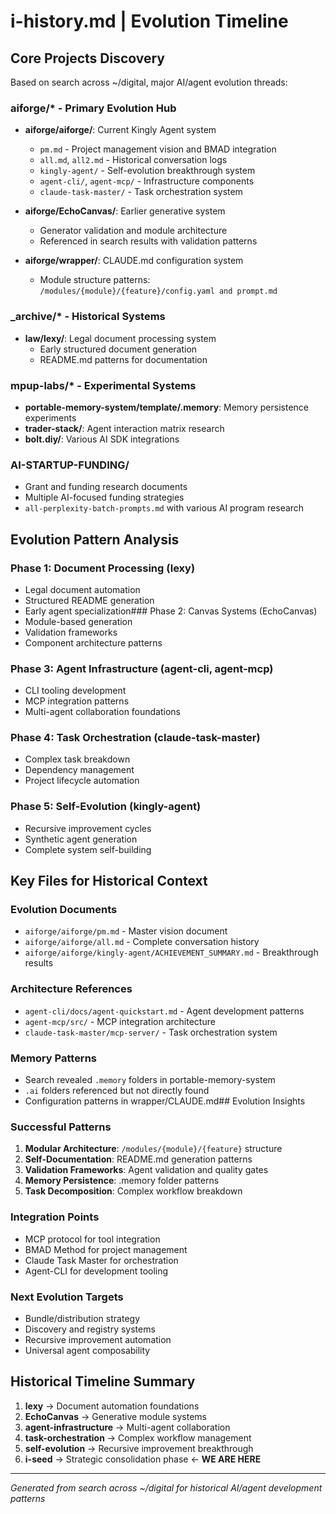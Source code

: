 # i-history.md | Evolution Timeline

## Core Projects Discovery
Based on search across ~/digital, major AI/agent evolution threads:

### aiforge/* - Primary Evolution Hub
- **aiforge/aiforge/**: Current Kingly Agent system
  - `pm.md` - Project management vision and BMAD integration
  - `all.md`, `all2.md` - Historical conversation logs
  - `kingly-agent/` - Self-evolution breakthrough system
  - `agent-cli/`, `agent-mcp/` - Infrastructure components
  - `claude-task-master/` - Task orchestration system

- **aiforge/EchoCanvas/**: Earlier generative system
  - Generator validation and module architecture
  - Referenced in search results with validation patterns

- **aiforge/wrapper/**: CLAUDE.md configuration system
  - Module structure patterns: `/modules/{module}/{feature}/config.yaml and prompt.md`

### _archive/* - Historical Systems
- **law/lexy/**: Legal document processing system
  - Early structured document generation
  - README.md patterns for documentation

### mpup-labs/* - Experimental Systems  
- **portable-memory-system/template/.memory**: Memory persistence experiments
- **trader-stack/**: Agent interaction matrix research
- **bolt.diy/**: Various AI SDK integrations

### AI-STARTUP-FUNDING/
- Grant and funding research documents
- Multiple AI-focused funding strategies
- `all-perplexity-batch-prompts.md` with various AI program research

## Evolution Pattern Analysis

### Phase 1: Document Processing (lexy)
- Legal document automation
- Structured README generation
- Early agent specialization### Phase 2: Canvas Systems (EchoCanvas)
- Module-based generation
- Validation frameworks
- Component architecture patterns

### Phase 3: Agent Infrastructure (agent-cli, agent-mcp)
- CLI tooling development
- MCP integration patterns
- Multi-agent collaboration foundations

### Phase 4: Task Orchestration (claude-task-master)
- Complex task breakdown
- Dependency management
- Project lifecycle automation

### Phase 5: Self-Evolution (kingly-agent)
- Recursive improvement cycles
- Synthetic agent generation
- Complete system self-building

## Key Files for Historical Context

### Evolution Documents
- `aiforge/aiforge/pm.md` - Master vision document
- `aiforge/aiforge/all.md` - Complete conversation history
- `aiforge/aiforge/kingly-agent/ACHIEVEMENT_SUMMARY.md` - Breakthrough results

### Architecture References  
- `agent-cli/docs/agent-quickstart.md` - Agent development patterns
- `agent-mcp/src/` - MCP integration architecture
- `claude-task-master/mcp-server/` - Task orchestration system

### Memory Patterns
- Search revealed `.memory` folders in portable-memory-system
- `.ai` folders referenced but not directly found
- Configuration patterns in wrapper/CLAUDE.md## Evolution Insights

### Successful Patterns
1. **Modular Architecture**: `/modules/{module}/{feature}` structure
2. **Self-Documentation**: README.md generation patterns  
3. **Validation Frameworks**: Agent validation and quality gates
4. **Memory Persistence**: .memory folder patterns
5. **Task Decomposition**: Complex workflow breakdown

### Integration Points
- MCP protocol for tool integration
- BMAD Method for project management
- Claude Task Master for orchestration
- Agent-CLI for development tooling

### Next Evolution Targets
- Bundle/distribution strategy
- Discovery and registry systems
- Recursive improvement automation
- Universal agent composability

## Historical Timeline Summary
1. **lexy** → Document automation foundations
2. **EchoCanvas** → Generative module systems  
3. **agent-infrastructure** → Multi-agent collaboration
4. **task-orchestration** → Complex workflow management
5. **self-evolution** → Recursive improvement breakthrough
6. **i-seed** → Strategic consolidation phase ← **WE ARE HERE**

---
*Generated from search across ~/digital for historical AI/agent development patterns*
